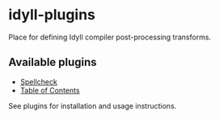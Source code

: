 # idyll-plugins
Place for defining Idyll compiler post-processing transforms.

## Available plugins

* [Spellcheck](https://github.com/idyll-lang/idyll-plugin-spellcheck)
* [Table of Contents](https://github.com/idyll-lang/idyll-plugin-table-of-contents)

See plugins for installation and usage instructions.
